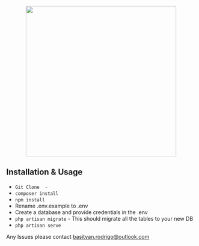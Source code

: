 <p align="center"><a href="https://laravel.com" target="_blank"><img src="https://raw.githubusercontent.com/laravel/art/master/logo-lockup/5%20SVG/2%20CMYK/1%20Full%20Color/laravel-logolockup-cmyk-red.svg" width="400"></a></p>


## Installation & Usage
- `Git Clone  -` 
- `composer install`
- `npm install`
- Rename .env.example to .env
- Create a database and provide credentials in the .env
- `php artisan migrate` - This should migrate all the tables to your new DB 
- `php artisan serve` 

Any Issues please contact 
basityan.rodrigo@outlook.com